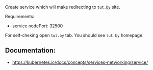 
Create service which will make redirecting to `tut.by` site.

Requirements:
- service nodePort: 32500

For self-cheking open `tut.by` tab. You should see `tut.by` homepage.



## Documentation:
- https://kubernetes.io/docs/concepts/services-networking/service/
